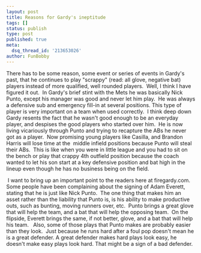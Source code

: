 ```yaml
---
layout: post
title: Reasons for Gardy's ineptitude
tags: []
status: publish
type: post
published: true
meta:
  dsq_thread_id: '213653026'
author: FunBobby
---
```

There has to be some reason, some event or series of events in Gardy's past, that he continues to play "scrappy" (read: all glove, negative bat) players instead of more qualified, well rounded players.  Well, I think I have figured it out.  In Gardy's brief stint with the Mets he was basically Nick Punto, except his manager was good and never let him play.  He was always a defensive sub and emergency fill-in at several positions. This type of player is very important on a team when used correctly.  I think deep down Gardy resents the fact that he wasn't good enough to be an everyday player, and despises the good players who started over him.  He is now living vicariously through Punto and trying to recapture the ABs he never got as a player.  Now promising young players like Casilla, and Brandon Harris will lose time at the  middle infield positions because Punto will steal their ABs.  This is like when you were in little league and you had to sit on the bench or play that crappy 4th outfield position because the coach wanted to let his son start at a key defensive position and bat high in the lineup even though he has no business being on the field.

 I want to bring up an important point to the readers here at firegardy.com.  Some people have been complaining about the signing of Adam Everett, stating that he is just like Nick Punto.  The one thing that makes him an asset rather than the liability that Punto is, is his ability to make productive outs, such as bunting, moving runners over, etc.  Punto brings a great glove that will help the team, and a bat that will help the opposing team.  On the flipside, Everett brings the same, if not better, glove, and a bat that will help his team.   Also, some of those plays that Punto makes are probably easier than they look.  Just because he runs hard after a foul pop doesn't mean he is a great defender. A great defender makes hard plays look easy, he doesn't make easy plays look hard. That might be a sign of a bad defender.
